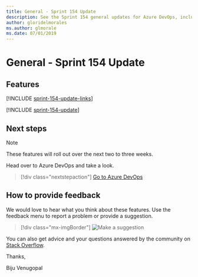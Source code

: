 ```yaml
---
title: General - Sprint 154 Update
description: See the Sprint 154 general updates for Azure DevOps, including next steps.
author: gloridelmorales
ms.author: glmorale
ms.date: 07/01/2019
---
```


# General - Sprint 154 Update

## Features

[!INCLUDE [sprint-154-update-links](../includes/general/sprint-154-update-links.md)]

[!INCLUDE [sprint-154-update](../includes/general/sprint-154-update.md)]

## Next steps

> [!NOTE]
> These features will roll out over the next two to three weeks.

Head over to Azure DevOps and take a look.

> [!div class="nextstepaction"]
> [Go to Azure DevOps](https://go.microsoft.com/fwlink/?LinkId=307137&campaign=o~msft~docs~product-vsts~release-notes)

## How to provide feedback

We would love to hear what you think about these features. Use the feedback menu to report a problem or provide a suggestion.

> [!div class="mx-imgBorder"]
> ![Make a suggestion](../../media/make-a-suggestion.png)

You can also get advice and your questions answered by the community on [Stack Overflow](https://stackoverflow.com/questions/tagged/azure-devops).

Thanks,

Biju Venugopal
